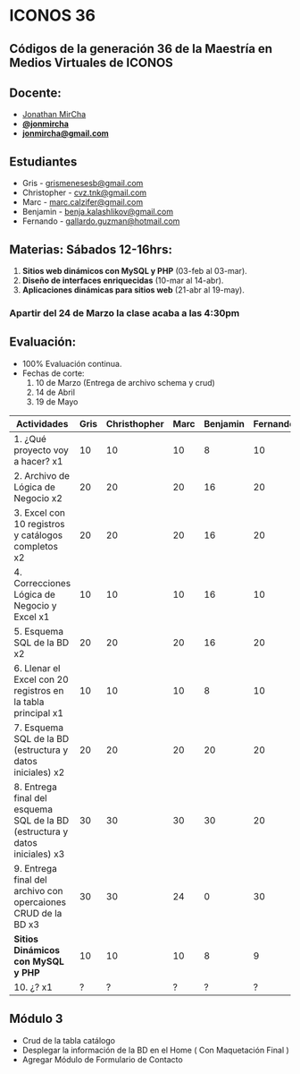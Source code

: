 # ICONOS 36

## Códigos de la generación 36 de la Maestría en Medios Virtuales de ICONOS

## Docente:

* [Jonathan MirCha](http://jonmircha.com)
* **[@jonmircha](https://twitter.com/jonmircha)**
* **[jonmircha@gmail.com](mailto:jonmircha@gmail.com)**

## Estudiantes

* Gris - grismenesesb@gmail.com
* Christopher - cvz.tnk@gmail.com
* Marc - marc.calzifer@gmail.com
* Benjamin - benja.kalashlikov@gmail.com
* Fernando - gallardo.guzman@hotmail.com

## Materias: Sábados 12-16hrs:

1. **Sitios web dinámicos con MySQL y PHP** (03-feb al 03-mar).
1. **Diseño de interfaces enriquecidas** (10-mar al 14-abr).
1. **Aplicaciones dinámicas para sitios web** (21-abr al 19-may).

### Apartir del 24 de Marzo la clase acaba a las 4:30pm

## Evaluación:

* 100% Evaluación continua.
* Fechas de corte:
  1. 10 de Marzo (Entrega de archivo schema y crud)
  1. 14 de Abril
  1. 19 de Mayo

| Actividades | Gris | Christhopher | Marc | Benjamin | Fernando |
| -- | -- | -- | -- | -- | -- |
| 1. ¿Qué proyecto voy a hacer? x1 | 10 | 10 | 10 | 8 | 10 |
| 2. Archivo de Lógica de Negocio x2 | 20 | 20 | 20 | 16 | 20 |
| 3. Excel con 10 registros y catálogos completos x2 | 20 | 20 | 20 | 16 | 20 |
| 4. Correcciones Lógica de Negocio y Excel x1 | 10 | 10 | 10 | 16 | 10 |
| 5. Esquema SQL de la BD x2 | 20 | 20 | 20 | 16 | 20 |
| 6. Llenar el Excel con 20 registros en la tabla principal x1 | 10 | 10 | 10 | 8 | 10 |
| 7. Esquema SQL de la BD (estructura y datos iniciales) x2 | 20 | 20 | 20 | 20 | 20 |
| 8. Entrega final del esquema SQL de la BD (estructura y datos iniciales) x3 | 30 | 30 | 30 | 30 | 20 |
| 9. Entrega final del archivo con opercaiones CRUD de la BD x3 | 30 | 30 | 24 | 0 | 30 |
| **Sitios Dinámicos con  MySQL y PHP**  | 10 | 10 | 10 | 8 | 9 |
| 10. ¿? x1 | ? | ? | ? | ? | ? |


## Módulo 3

* Crud de la tabla catálogo
* Desplegar la información de la BD en el Home ( Con Maquetación Final )
* Agregar Módulo de Formulario de Contacto
